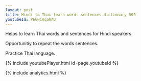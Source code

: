 ```yaml
---
layout: post
title: Hindi to Thai learn words sentences dictionary 509 
youtubeId: PE6wCAqahAU
---
```

 
 
Helps to learn Thai words and sentences for Hindi speakers.

Opportunitiy to repeat the words sentences. 

Practice Thai language. 
 
{% include youtubePlayer.html id=page.youtubeId %}
 
 
{% include analytics.html %}